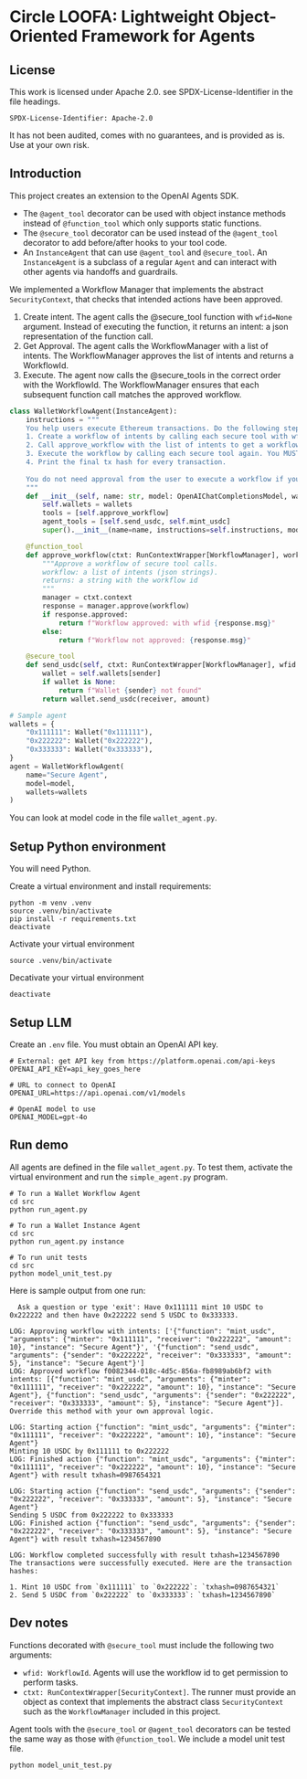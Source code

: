 # Circle LOOFA: Lightweight Object-Oriented Framework for Agents

## License
This work is licensed under Apache 2.0. see SPDX-License-Identifier in the file headings.

`SPDX-License-Identifier: Apache-2.0`

It has not been audited, comes with
no guarantees, and is provided as is. Use at your own risk.

## Introduction
This project creates an extension to the OpenAI Agents SDK.

- The `@agent_tool` decorator can be used with object instance methods instead of `@function_tool` which only
supports static functions. 
- The `@secure_tool` decorator  can be used instead of the `@agent_tool` decorator
to add before/after hooks to your tool code.
- An `InstanceAgent` that can use `@agent_tool` and `@secure_tool`. An `InstanceAgent` is a subclass of
a regular `Agent` and can interact with other agents via handoffs and guardrails.


We implemented a Workflow Manager that implements the abstract `SecurityContext`,
that checks that intended actions have been approved.

1. Create intent. The agent calls the @secure_tool function with `wfid=None` argument. Instead of
executing the function, it returns an intent: a json representation of the function call.
2. Get Approval. The agent calls the WorkflowManager with a list of intents. The WorkflowManager
approves the list of intents and returns a WorkflowId.
3. Execute. The agent now calls the @secure_tools in the correct order with the WorkflowId. The
WorkflowManager ensures that each subsequent function call matches the approved workflow.

```python
class WalletWorkflowAgent(InstanceAgent):
    instructions = """
    You help users execute Ethereum transactions. Do the following steps to help the user:
    1. Create a workflow of intents by calling each secure tool with wfid=None to get the intents
    2. Call approve_workflow with the list of intents to get a workflow id 
    3. Execute the workflow by calling each secure tool again. You MUST include the wfid parameter with the workflow id you got in step 2.
    4. Print the final tx hash for every transaction.
    
    You do not need approval from the user to execute a workflow if you have the workflow id.
    """
    def __init__(self, name: str, model: OpenAIChatCompletionsModel, wallets: dict[str, Wallet]):
        self.wallets = wallets
        tools = [self.approve_workflow]
        agent_tools = [self.send_usdc, self.mint_usdc]
        super().__init__(name=name, instructions=self.instructions, model=model, tools=tools, agent_tools=agent_tools)

    @function_tool
    def approve_workflow(ctxt: RunContextWrapper[WorkflowManager], workflow: list[str]):
        """Approve a workflow of secure tool calls.
        workflow: a list of intents (json strings).
        returns: a string with the workflow id
        """
        manager = ctxt.context
        response = manager.approve(workflow)
        if response.approved:
            return f"Workflow approved: with wfid {response.msg}"
        else:
            return f"Workflow not approved: {response.msg}"

    @secure_tool
    def send_usdc(self, ctxt: RunContextWrapper[WorkflowManager], wfid: str, sender: str, receiver: str, amount: int):
        wallet = self.wallets[sender]
        if wallet is None:
            return f"Wallet {sender} not found"
        return wallet.send_usdc(receiver, amount)

# Sample agent
wallets = {
    "0x111111": Wallet("0x111111"),
    "0x222222": Wallet("0x222222"),
    "0x333333": Wallet("0x333333"),
}
agent = WalletWorkflowAgent(
    name="Secure Agent",
    model=model,
    wallets=wallets
)
```

You can look at model code in the file `wallet_agent.py`.

## Setup Python environment
You will need Python. 

Create a virtual environment and install requirements:
```shell
python -m venv .venv
source .venv/bin/activate
pip install -r requirements.txt
deactivate
```

Activate your virtual environment
```shell
source .venv/bin/activate
```

Decativate your virtual environment
```shell
deactivate
```

## Setup LLM
Create an `.env` file. You must obtain an OpenAI API key.

```shell
# External: get API key from https://platform.openai.com/api-keys
OPENAI_API_KEY=api_key_goes_here

# URL to connect to OpenAI
OPENAI_URL=https://api.openai.com/v1/models

# OpenAI model to use
OPENAI_MODEL=gpt-4o
```

## Run demo
All agents are defined in the file `wallet_agent.py`. To test them, 
activate the virtual environment and run the `simple_agent.py` program.

```shell
# To run a Wallet Workflow Agent 
cd src
python run_agent.py 

# To run a Wallet Instance Agent 
cd src
python run_agent.py instance

# To run unit tests
cd src
python model_unit_test.py
```

Here is sample output from one run:

```shell
  Ask a question or type 'exit': Have 0x111111 mint 10 USDC to 0x222222 and then have 0x222222 send 5 USDC to 0x333333.

LOG: Approving workflow with intents: ['{"function": "mint_usdc", "arguments": {"minter": "0x111111", "receiver": "0x222222", "amount": 10}, "instance": "Secure Agent"}', '{"function": "send_usdc", "arguments": {"sender": "0x222222", "receiver": "0x333333", "amount": 5}, "instance": "Secure Agent"}']
LOG: Approved workflow f0082344-018c-4d5c-856a-fb8989ab6bf2 with intents: [{"function": "mint_usdc", "arguments": {"minter": "0x111111", "receiver": "0x222222", "amount": 10}, "instance": "Secure Agent"}, {"function": "send_usdc", "arguments": {"sender": "0x222222", "receiver": "0x333333", "amount": 5}, "instance": "Secure Agent"}].
Override this method with your own approval logic.

LOG: Starting action {"function": "mint_usdc", "arguments": {"minter": "0x111111", "receiver": "0x222222", "amount": 10}, "instance": "Secure Agent"}
Minting 10 USDC by 0x111111 to 0x222222
LOG: Finished action {"function": "mint_usdc", "arguments": {"minter": "0x111111", "receiver": "0x222222", "amount": 10}, "instance": "Secure Agent"} with result txhash=0987654321

LOG: Starting action {"function": "send_usdc", "arguments": {"sender": "0x222222", "receiver": "0x333333", "amount": 5}, "instance": "Secure Agent"}
Sending 5 USDC from 0x222222 to 0x333333
LOG: Finished action {"function": "send_usdc", "arguments": {"sender": "0x222222", "receiver": "0x333333", "amount": 5}, "instance": "Secure Agent"} with result txhash=1234567890

LOG: Workflow completed successfully with result txhash=1234567890
The transactions were successfully executed. Here are the transaction hashes:

1. Mint 10 USDC from `0x111111` to `0x222222`: `txhash=0987654321`
2. Send 5 USDC from `0x222222` to `0x333333`: `txhash=1234567890`

```

## Dev notes
Functions decorated with `@secure_tool` must include the following two arguments:
- `wfid: WorkflowId`. Agents will use the workflow id to get permission to perform tasks.
- `ctxt: RunContextWrapper[SecurityContext]`. The runner must provide an object as context that
implements the abstract class `SecurityContext` such as the `WorkflowManager` included in this project.


Agent tools with the `@secure_tool` or `@agent_tool` decorators can be tested the same way as those with `@function_tool`.
We include a model unit test file.

```shell
python model_unit_test.py
```
